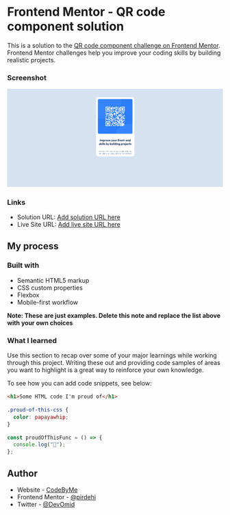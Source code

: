 # Frontend Mentor - QR code component solution

This is a solution to the [QR code component challenge on Frontend Mentor](https://www.frontendmentor.io/challenges/qr-code-component-iux_sIO_H). Frontend Mentor challenges help you improve your coding skills by building realistic projects.

### Screenshot

![](./screenshot.png)

### Links

- Solution URL: [Add solution URL here](https://github.com/pirdehi/qr-code-component-main)
- Live Site URL: [Add live site URL here](https://pirdehi.com/qr-code-component-main)

## My process

### Built with

- Semantic HTML5 markup
- CSS custom properties
- Flexbox
- Mobile-first workflow

**Note: These are just examples. Delete this note and replace the list above with your own choices**

### What I learned

Use this section to recap over some of your major learnings while working through this project. Writing these out and providing code samples of areas you want to highlight is a great way to reinforce your own knowledge.

To see how you can add code snippets, see below:

```html
<h1>Some HTML code I'm proud of</h1>
```

```css
.proud-of-this-css {
  color: papayawhip;
}
```

```js
const proudOfThisFunc = () => {
  console.log("🎉");
};
```

## Author

- Website - [CodeByMe](https://www.codebyeme.com)
- Frontend Mentor - [@pirdehi](https://www.frontendmentor.io/profile/pirdehi)
- Twitter - [@DevOmid](https://www.twitter.com/DevOmid)
